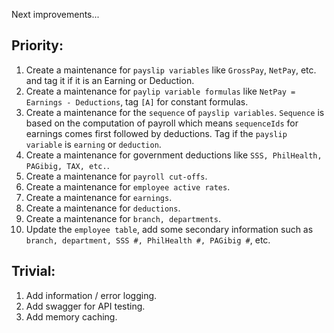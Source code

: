 Next improvements...
## Priority:
1. Create a maintenance for `payslip variables` like `GrossPay`, `NetPay`, etc. and tag it if it is an Earning or Deduction.
2. Create a maintenance for `paylip variable formulas` like `NetPay = Earnings - Deductions`, tag `[A]` for constant formulas.
2. Create a maintenance for the `sequence` of `payslip variables`. `Sequence` is based on the computation of payroll which means `sequenceIds` for earnings comes first followed by deductions. Tag if the `payslip variable` is `earning` or `deduction`.
3. Create a maintenance for government deductions like `SSS, PhilHealth, PAGibig, TAX, etc.`.
4. Create a maintenance for `payroll cut-offs`.
5. Create a maintenance for `employee active rates`.
6. Create a maintenance for `earnings`.
7. Create a maintenance for `deductions`.
8. Create a maintenance for `branch, departments`.
9. Update the `employee table`, add some secondary information such as `branch, department, SSS #, PhilHealth #, PAGibig #`, etc.


## Trivial:
1. Add information / error logging.
2. Add swagger for API testing.
3. Add memory caching.